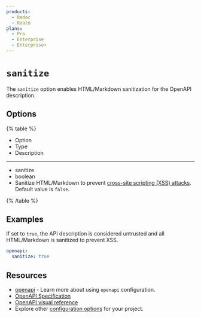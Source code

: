 ```yaml
---
products:
  - Redoc
  - Realm
plans:
  - Pro
  - Enterprise
  - Enterprise+
---
```

# `sanitize`

The `sanitize` option enables HTML/Markdown sanitization for the OpenAPI description.

## Options

{% table %}

* Option
* Type
* Description

---

* sanitize
* boolean
* Sanitize HTML/Markdown to prevent [cross-site scripting (XSS) attacks](https://owasp.org/www-community/attacks/xss/). Default value is `false`.


{% /table %}

## Examples

If set to `true`, the API description is considered untrusted and all HTML/Markdown is sanitized to prevent XSS.

```yaml {% title="redocly.yaml" %}
openapi:
  sanitize: true
```

## Resources

- [openapi](./index.md) - Learn more about using `openapi` configuration.
- [OpenAPI Specification](https://spec.openapis.org/oas/latest.html)
- [OpenAPI visual reference](https://redocly.com/learn/openapi/openapi-visual-reference)
- Explore other [configuration options](../index.md) for your project.
